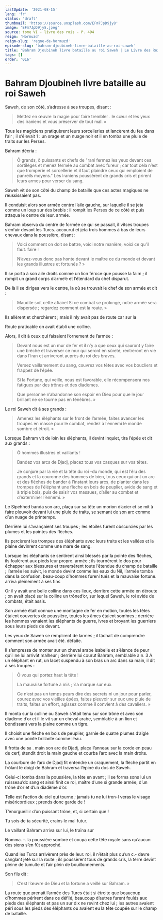 ```yaml
---
lastUpdate: '2021-08-15'
lang: 'fr'
status: 'draft'
thumbnail: 'https://source.unsplash.com/EFm7JpD9jy8'
image: 'EFm7JpD9jy8.jpeg'
source: tome VI - livre des rois - P. 494
reign: 'Hormuzd'
reign-slug: 'regne-de-hormuzd'
episode-slug: 'bahram-djoubineh-livre-bataille-au-roi-saweh'
title: 'Bahram Djoubineh livre bataille au roi Saweh | Le Livre des Rois | Shâhnâmeh'
tags: []
order: '016'
---
```


<!-- LTeX: language=fr -->

# Bahram Djoubineh livre bataille au roi Saweh

Saweh, de son côté, s’adresse à ses troupes, disant :

> Mettez en œuvre la magie pour faire trembler
. le cœur et les yeux des iraniens et vous préserver de tout mal. »

Tous les magiciens pratiquèrent leurs sorcelleries et lancèrent du feu dans l’air ; il s’élevait 1 : un orage et un nuage noir et il en tomba une pluie de traits sur les Perses.

Bahram décria :

> Ô grands, ô puissants et chefs de "rani fermez les yeux devant ces sortilèges et menez fermée au combat avec fureur ; car tout cela n’est que tromperie et sorcellerie et il faut plaindre ceux qui emploient de panreils moyens." Les Iraniens poussèrent de grands cris et prirent leurs armes pour verser du sang.

Saweh vit de son côté du champ de bataille que ces actes magiques ne réussissaient pas.

Il conduisit alors son armée contre l’aile gauche, sur laquelle il se jeta comme un loup sur des brebis : il rompit les Perses de ce côté et puis attaqua le centre de leur. armée.

Bahram observa du centre de formée ce qui se passait, il vitses troupes s’enfuir devant les Turcs. accourut et jeta trois hommes à bas de leurs chevaux dans la poussière, disant :

> Voici comment on doit se battre, voici notre manière, voici ce qu’il faut. faire !
>
> N’avez-vous donc pas honte devant le maître ce du monde et devant les grands illustres et fortunés ? »

Il se porta à son aile droits comme un lion féroce que pousse la faim ; il rompit un grand corps d’arme’e et l’étendard du chef disparut.

De là il se dirigea vers le centre, la où se trouvait le chef de son armée et dit :

> Maudite soit cette afiairel Si ce combat se prolonge, notre armée sera dispersée ; regardez comment est la route. »

Ils allèrent et cherchèrent ; mais il nly avait pas de route car sur la

Route praticable on avait établi une colline.

Alors, il dit à ceux qui faisaient l’ornement de l’armée :

> Devant nous est un mur de fer et il n’y a que ceux qui sauront y faire une brèche et traverser ce mur qui seront en sûreté, rentreront en vie dans l’Iran et arriveront auprès du roi des braves.
>
> Versez vaillamement du sang, couvrez vos têtes avec vos boucliers et frappez de l’épée.
>
> Si la Fortune, qui veille, nous est favorable, elle récompensera nos fatigues par des trônes et des diadèmes.
>
> Que personne n’abandonne son espoir en Dieu pour que le jour brillant ne se tourne pas en ténèbres. »

Le roi Saweh dit à ses grands :

> Amenez les éléphants sur le front de l’armée, faites avancer les troupes en masse pour le combat, rendez à l’ennemi le monde sombre et étroit. »

Lorsque Bahram vit de loin les éléphants, il devint inquiet, tira l’épée et dit aux grands :

> Ô hommes illustres et vaillants !
>
> Bandez vos arcs de Djadj, placez tous vos casques sur vos têtes.
>
> Je conjure par la vie et la tête du roi -du monde, qui est l’élu des grands et la couronne des hommes de bien, tous ceux qui ont un arc et des flèches de bander à l’instant leurs arcs, de planter dans les trompes de l’éléphant une flèche en bois de peuplier, avide de sang et à triple bois, puis de saisir vos massues, d’aller au combat et d’exterminer l’ennemi. »

Le Sipehhed banda son arc, plaça sur sa tête un morion d’acier et se mit à faire pleuvoir devant lui une pluie de traits, se semant de son arc comme d’un nuage de printemps.

Derrière lui s’avançaient ses troupes ; les étoiles furent obscurcies par les plumes et les pointes des flèches.

Ils percèrent les trompes des éléphants avec leurs traits et les vallées et la plaine devinrent comme une mare de sang.

Lorsque les éléphants se sentirent ainsi blessés par la pointe des flèches, ils foulèrent aux pieds leur propre. armée ; ils tournèrent le dos pour échapper aux blessures et traversèrent toute l’étendue du champ de bataille ; l’armée les suivit, le monde devint comme les eaux du Nil, l’armée tomba dans la confusion, beau-coup d’hommes furenl tués et la mauvaise fortune. arriva pleinement à ses fins.

Or il y avait une belle colline dans ces lieux, derrière cette armée en déroute ; on avait placé sur la colline un trôned’or, sur lequel Saweh, le roi avide de combats, était assis.

Son armée était connue une montagne de fer en motion, toutes les têtes étaient couvertes de poussière, toutes les âmes étaient somhres ; derrière les hommes venaient les éléphants de guerre, ivres et broyant les guerriers sous leurs pieds de devant.

Les yeux de Saweh se remplirent de larmes ; il tâchait de comprendre comment son armée avait été. défaite.

Il s’empressa de monter sur un cheval arabe isabelle et s’élance de peur qu’il ne lui arrivât malheur ; derrière lui courut Bahram, semblable à n. 3 A un éléphant en rut, un lacet suspendu à son bras un arc dans sa main, il dit à ses troupes :

> Ô vous qui portez haut la tête !
>
> La mauvaise fortune a mis ;
’sa marque sur eux.
>
> Ce n’est pas un temps peurs dire des secrets ni un jour pour parler, courez avec vos vieilles épées, faites pleuvoir sur eux une pluie de traits, faites un effort, agissez comme il convient à des cavaliers. »

Il monta sur la colline ou Saweh s’était tenu sur son trône et avec son diadème d’or et il le vit sur un cheval arabe, semblable à un lion et bondissant vers la plaine comme un tigre.

Il choisit une flèche en bois de peuplier, garnie de quatre plumes d’aigle avec une pointe brillante comme l’eau.

Il frotta de sa .
main son arc de Djadj, plaça l’anneau sur la corde en peau de cerf, étendit droit la main gauche et courba l’arc avec la main droite.

La courbure de l’arc de Djadj fit entendre un craquement, la flèche partit en frôlant le doigt de Bahram et traversa l’épine du dos de Saweh.

Celui-ci tomba dans la poussière, la tête en avant ; il se forma sons lui un ruisseau’dc sang et ainsi finit ce roi, maître d’une si grande armée, d’un trône d’or et d’un diadème d’or.

Telle est l’action du ciel qui tourne ; jamais tu ne lui tron-I veras le visage miséricordieux ; prends donc garde de !

T’enorgueillir d’un puissant trône, et, si certain que !

Tu sois de ta sécurité, crains le mal futur.

Le vaillant Bahram arriva sur lui, le traîna sur

Nomma. -. la poussière sombre et coupa cette tête royale sans qu’aucun des siens s’en fût approché.

Quand les Turcs arrivèrent près de leur. roi, il n’était plus qu’un c.-
davre sanglant jeté sur la route ; ils poussèrent tous de grands cris, la terre devint pleine de tumulte et l’air plein de bouillonnements.

Son fils dit :

> C’est l’œuvre de Dieu et la fortune a veillé sur Bahram. »

La route que prenait l’armée des Turcs était si étroite que beaucoup d’hommes périrent dans ce défilé, beaucoup d’autres furent foulés aux pieds des éléphants et pas un sur dix ne revint chez lui ; les autres avaient péri sous les pieds des éléphants ou avaient eu la tête coupée sur le champ de bataille.
